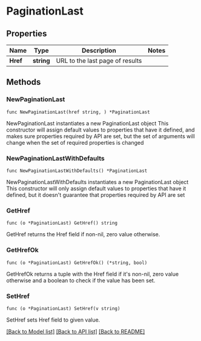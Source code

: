 # PaginationLast

## Properties

Name | Type | Description | Notes
------------ | ------------- | ------------- | -------------
**Href** | **string** | URL to the last page of results | 

## Methods

### NewPaginationLast

`func NewPaginationLast(href string, ) *PaginationLast`

NewPaginationLast instantiates a new PaginationLast object
This constructor will assign default values to properties that have it defined,
and makes sure properties required by API are set, but the set of arguments
will change when the set of required properties is changed

### NewPaginationLastWithDefaults

`func NewPaginationLastWithDefaults() *PaginationLast`

NewPaginationLastWithDefaults instantiates a new PaginationLast object
This constructor will only assign default values to properties that have it defined,
but it doesn't guarantee that properties required by API are set

### GetHref

`func (o *PaginationLast) GetHref() string`

GetHref returns the Href field if non-nil, zero value otherwise.

### GetHrefOk

`func (o *PaginationLast) GetHrefOk() (*string, bool)`

GetHrefOk returns a tuple with the Href field if it's non-nil, zero value otherwise
and a boolean to check if the value has been set.

### SetHref

`func (o *PaginationLast) SetHref(v string)`

SetHref sets Href field to given value.



[[Back to Model list]](../README.md#documentation-for-models) [[Back to API list]](../README.md#documentation-for-api-endpoints) [[Back to README]](../README.md)


